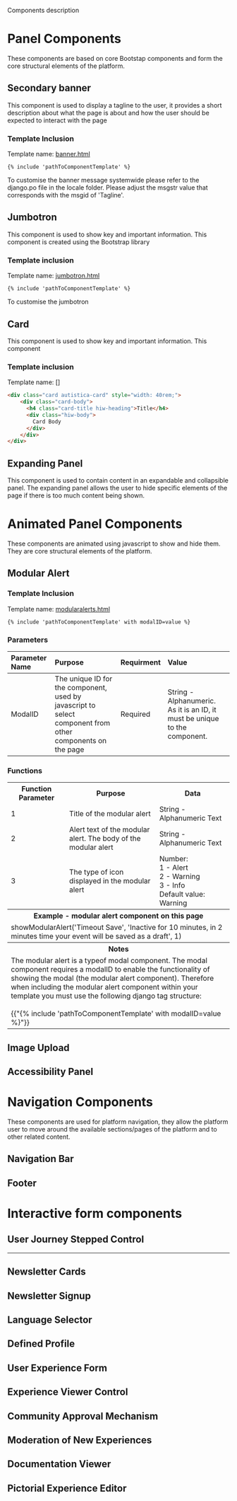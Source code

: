 Components description


# Panel Components
These components are based on core Bootstap components and form the core structural elements of the platform.





## Secondary banner
This component is used to display a tagline to the user, it provides a short description about what the page is about and how the user should be expected to interact with the page

### Template Inclusion

Template name: [banner.html](/./skeleton/templates/components/partials/banner.html) 

```
{% include 'pathToComponentTemplate' %} 
```

To customise the banner message systemwide please refer to the django.po file in the locale folder. Please adjust the msgstr value that corresponds with the msgid of 'Tagline'.




## Jumbotron
This component is used to show key and important information. This component is created using the Bootstrap library

### Template inclusion
Template name: [jumbotron.html](/./skeleton/templates/components/partials/jumbotron.html) 

```
{% include 'pathToComponentTemplate' %} 
```

To customise the jumbotron




## Card
This component is used to show key and important information. This component 


### Template inclusion

Template name: []


```HTML
<div class="card autistica-card" style="width: 40rem;">
    <div class="card-body">
      <h4 class="card-title hiw-heading">Title</h4>
      <div class="hiw-body">
        Card Body
      </div>
    </div>
</div>
```

## Expanding Panel
This component is used to contain content in an expandable and collapsible panel. The expanding panel allows the user to hide specific elements of the page if there is too much content being shown.






















# Animated Panel Components
These components are animated using javascript to show and hide them. They are core structural elements of the platform.




## Modular Alert 

### Template Inclusion

Template name: [modularalerts.html](/./skeleton/templates/components/modularalerts.html) 

```
{% include 'pathToComponentTemplate' with modalID=value %} 
```

### Parameters

| Parameter Name   |  Purpose | Requirment | Value |
| :-------------   | :---------- | :-------------   | :---------- |
| ModalID | The unique ID for the component, used by javascript to select component from other components on the page | Required | String - Alphanumeric. As it is an ID, it must be unique to the component. |

### Functions


<table>
        <tr>
            <th>Function Parameter</th>
            <th>Purpose</th>
            <th>Data</th>
        </tr>
        <tr>
            <td>1</td>
            <td>Title of the modular alert</td>
            <td>String - Alphanumeric Text</td>
        </tr>
        <tr>
            <td>2</td>
            <td>Alert text of the modular alert. The body of the modular alert</td>
            <td>String - Alphanumeric Text</td>
        </tr>
        <tr>
            <td>3</td>
            <td>The type of icon displayed in the modular alert</td>
            <td>
                Number:
                <br>
                1 - Alert
                <br>
                2 - Warning
                <br>
                3 - Info
                <br>
                Default value: Warning
            </td>
        </tr>
        <tr>
            <th colspan="3">Example - modular alert component on this page</th>
        </tr>
        <tr>
            <td colspan="3">
                showModularAlert('Timeout Save', 'Inactive for 10 minutes, in 2 minutes time your event will be saved as a draft', 1)
            </td>
        </tr>
        <tr>
            <th colspan="3">Notes</th>
        </tr>
        <tr>
            <td colspan="3">
                The modular alert is a typeof modal component. The modal component requires a modalID to enable the functionality of showing the modal (the modular alert component). Therefore when including the modular alert component within your template you must use the following django tag structure:
                <br>
                <br>
                {{"{% include 'pathToComponentTemplate' with modalID=value %}"}}
            </td>
        </tr>
</table>






## Image Upload







## Accessibility Panel












# Navigation Components
These components are used for platform navigation, they allow the platform user to move around the available sections/pages of the platform and to other related content.



## Navigation Bar





## Footer





# Interactive form components



## User Journey Stepped Control





--------------------------


## Newsletter Cards



## Newsletter Signup


## Language Selector


## Defined Profile



## User Experience Form



## Experience Viewer Control



## Community Approval Mechanism


## Moderation of New Experiences



## Documentation Viewer


## Pictorial Experience Editor